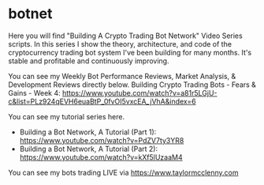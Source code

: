 # botnet

Here you will find "Building A Crypto Trading Bot Network" Video Series scripts.  In this series I show the theory, architecture, and code of the cryptocurrency trading bot system I've been building for many months.  It's stable and profitable and continuously improving.

You can see my Weekly Bot Performance Reviews, Market Analysis, & Development Reviews directly below.
Building Crypto Trading Bots - Fears & Gains - Week 4:  https://www.youtube.com/watch?v=a81r5LGjU-c&list=PLz924qEVH6euaBtP_0fvOI5vxcEA_jVhA&index=6

You can see my tutorial series here.
- Building a Bot Network, A Tutorial (Part 1):  https://www.youtube.com/watch?v=PdZV7ty3YR8
- Building a Bot Network, A Tutorial (Part 2):  https://www.youtube.com/watch?v=kXf5lUzaaM4

You can see my bots trading LIVE via https://www.taylormcclenny.com
